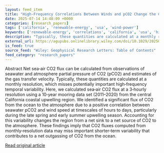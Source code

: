 ```yaml
---
layout: feed_item
title: "High‐Frequency Correlations Between Winds and pCO2 Change the California Coastal Upwelling System From a CO2 Sink to a Source"
date: 2025-07-14 14:48:09 +0000
categories: [research_papers]
tags: ['california', 'renewable-energy', 'usa', 'wind-power']
keywords: ['renewable-energy', 'correlations', 'california', 'usa', 'high', 'wind-power', 'frequency']
description: "Typically, these quantities are calculated at a monthly resolution, which misses potentially important high‐frequency temporal variability"
external_url: https://agupubs.onlinelibrary.wiley.com/doi/10.1029/2025GL115470?af=R
is_feed: true
source_feed: "Wiley: Geophysical Research Letters: Table of Contents"
feed_category: "research_papers"
---
```


Abstract Net sea‐air CO2 flux can be calculated from observations of seawater and atmosphere partial pressure of CO2 (pCO2) and estimates of the gas transfer velocity. Typically, these quantities are calculated at a monthly resolution, which misses potentially important high‐frequency temporal variability. Here, we calculated sea‐air CO2 flux at a 3‐hourly resolution using a 10‐year mooring data set (2011–2020) from the central California coastal upwelling region. We identified a significant flux of CO2 from the ocean to the atmosphere due to a positive correlation between seawater pCO2 and wind speed at timescales of hours to days, particularly during the late spring and early summer upwelling season. Accounting for this variability changes the region from a net sink to a net source of CO2 to the atmosphere. These findings imply that CO2 fluxes computed from monthly‐resolution data may miss important shorter‐term variability that contributes to a net outgassing of CO2 from the ocean.

[Read original article](https://agupubs.onlinelibrary.wiley.com/doi/10.1029/2025GL115470?af=R)
